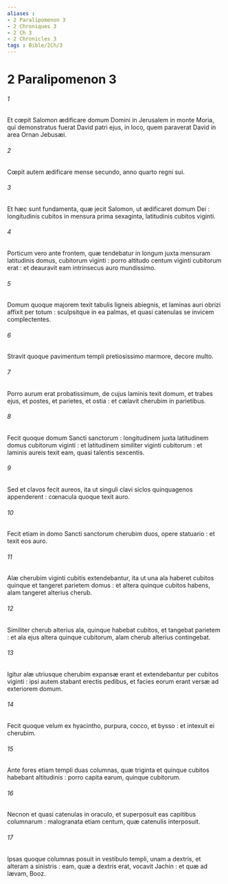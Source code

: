 ```yaml
---
aliases : 
- 2 Paralipomenon 3
- 2 Chroniques 3
- 2 Ch 3
- 2 Chronicles 3
tags : Bible/2Ch/3
---
```


# 2 Paralipomenon 3

###### 1
Et cœpit Salomon ædificare domum Domini in Jerusalem in monte Moria, qui demonstratus fuerat David patri ejus, in loco, quem paraverat David in area Ornan Jebusæi.
###### 2
Cœpit autem ædificare mense secundo, anno quarto regni sui.
###### 3
Et hæc sunt fundamenta, quæ jecit Salomon, ut ædificaret domum Dei : longitudinis cubitos in mensura prima sexaginta, latitudinis cubitos viginti.
###### 4
Porticum vero ante frontem, quæ tendebatur in longum juxta mensuram latitudinis domus, cubitorum viginti : porro altitudo centum viginti cubitorum erat : et deauravit eam intrinsecus auro mundissimo.
###### 5
Domum quoque majorem texit tabulis ligneis abiegnis, et laminas auri obrizi affixit per totum : sculpsitque in ea palmas, et quasi catenulas se invicem complectentes.
###### 6
Stravit quoque pavimentum templi pretiosissimo marmore, decore multo.
###### 7
Porro aurum erat probatissimum, de cujus laminis texit domum, et trabes ejus, et postes, et parietes, et ostia : et cælavit cherubim in parietibus.
###### 8
Fecit quoque domum Sancti sanctorum : longitudinem juxta latitudinem domus cubitorum viginti : et latitudinem similiter viginti cubitorum : et laminis aureis texit eam, quasi talentis sexcentis.
###### 9
Sed et clavos fecit aureos, ita ut singuli clavi siclos quinquagenos appenderent : cœnacula quoque texit auro.
###### 10
Fecit etiam in domo Sancti sanctorum cherubim duos, opere statuario : et texit eos auro.
###### 11
Alæ cherubim viginti cubitis extendebantur, ita ut una ala haberet cubitos quinque et tangeret parietem domus : et altera quinque cubitos habens, alam tangeret alterius cherub.
###### 12
Similiter cherub alterius ala, quinque habebat cubitos, et tangebat parietem : et ala ejus altera quinque cubitorum, alam cherub alterius contingebat.
###### 13
Igitur alæ utriusque cherubim expansæ erant et extendebantur per cubitos viginti : ipsi autem stabant erectis pedibus, et facies eorum erant versæ ad exteriorem domum.
###### 14
Fecit quoque velum ex hyacintho, purpura, cocco, et bysso : et intexuit ei cherubim.
###### 15
Ante fores etiam templi duas columnas, quæ triginta et quinque cubitos habebant altitudinis : porro capita earum, quinque cubitorum.
###### 16
Necnon et quasi catenulas in oraculo, et superposuit eas capitibus columnarum : malogranata etiam centum, quæ catenulis interposuit.
###### 17
Ipsas quoque columnas posuit in vestibulo templi, unam a dextris, et alteram a sinistris : eam, quæ a dextris erat, vocavit Jachin : et quæ ad lævam, Booz.
